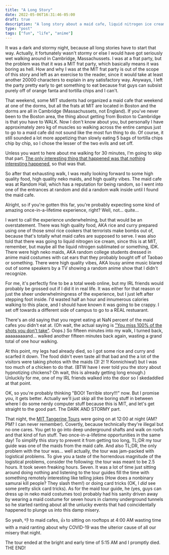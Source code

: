 ```yaml
---
title: "A Long Story"
date: 2022-05-06T16:31:46-05:00
draft: true
description: "A long story about a maid cafe, liquid nitrogen ice cream, stormy weather, and COVID-19"
type: "post"
tags: ["fun", "life", "anime"]
---
```



It was a dark and stormy night, because all long stories have to start that way. Actually, it fortunately wasn't stormy or else I would have got seriously wet walking around in Cambridge, Massachussets. I was at a frat party, but the problem was that it was a MIT frat party, which basically means it was boring as hell. How and why I was at the MIT frat party is out of the scope of this story and left as an exercise to the reader, since it would take at least another 20000 characters to explain in any satisfactory way. Anyways, I left the party pretty early to get something to eat because frat guys can subsist purely off of orange fanta and tortilla chips and I can't.

That weekend, some MIT students had organized a maid cafe that weekend at one of the dorms, but all the frats at MIT are located in Boston and the dorms are all in Cambridge (Massachussets, not England). If you've never been to the Boston area, the thing about getting from Boston to Cambridge is that you have to WALK. Now I don't know about you, but personally I have approximately zero kg of muscles so walking across the entire campus just to go to a maid cafe did not sound like the most fun thing to do. Of course, it still sounded a lot more appetizing than slowly eating 5 bags of tortilla chips chip by chip, so I chose the lesser of the two evils and set off.

Unless you want to here about me walking for 30 minutes, I'm going to skip that part. [The only interesting thing that happened was that nothing interesting happened](https://en.wikipedia.org/wiki/Interesting_number_paradox), so that was that.

So after that exhausting walk, I was really looking forward to some high quality food, high quality neko maids, and high quality vibes. The maid cafe was at Random Hall, which has a reputation for being random, so I went into one of the entrances at random and did a random walk inside until I found the maid cafe.

Alright, so if you're gotten this far, you're probably expecting some kind of amazing once-in-a-lifetime experience, right? Well, not... quite...

I want to call the experience underwhelming, but that would be an overstatement. There was high quality food, AKA rice and curry prepared using one of those smol rice cookers that terrorists make bombs out of, because that's totally what maid cafes are supposed to serve. I was also told that there was going to liquid nitrogen ice cream, since this is at MIT, remember, but maybe all the liquid nitrogen sublimated or something, IDK. There were high neko maids, AKA random college students dressed in anime maid costumes with cat ears that they probably bought off of Taobao or something. There were high quality vibes, AKA lousy anime music blared out of some speakers by a TV showing a random anime show that I didn't recognize.

For me, it's perfectly fine to be a total weeb online, but my IRL friends would probably be grossed out if I did it in real life. It was either for that reason or just the sheer underwhelmingness of the experience, but I just left after stepping foot inside. I'd wasted half an hour and innumerous calories walking to this place, and I should have known it was going to be crappy. I set off towards a different side of campus to go to a REAL restuarant.

There's an old saying that you regret eating at NaN percent of the maid cafes you didn't eat at. (Oh wait, the actual saying is ["You miss 100% of the shots you don't take"](https://www.forbes.com/sites/actiontrumpseverything/2014/01/12/you-miss-100-of-the-shots-you-dont-take-so-start-shooting-at-your-goal/?sh=4842244c6a40). Oops.) So fifteen minutes into my walk, I turned back, aaaaaaaaand... walked another fifteen minutes back again, wasting a grand total of one hour walking.

At this point, my legs had already died, so I got some rice and curry and scarfed it down. The food didn't even taste all that bad and the a lot of the visitors were taking photos with the maids (3! 2! 1! Konnichiwa!) but I was too much of a chicken to do that. (BTW have I ever told you the story about hypnotizing chickens? Oh wait, this is already getting long enough.) Unluckily for me, one of my IRL friends walked into the door so I skedaddled at that point.

OK, so you're probably thinking "BOO! Terrible story!!!" now. But I promise you, it gets better. Actually we'll just skip all the boring stuff in between where I do some nerdy computer stuff because this is MIT, and let's get straight to the good part. The DARK AND STORMY part.

That night, the [MIT Tangerine Tours](http://tech.mit.edu/V123/N36/36orange.36n.html) were going on at 12:00 at night (AM? PM? I can never remember). Covertly, because technically they're illegal but no one cares. You get to go into deep underground shafts and walk on roofs and that kind of fun stuff. Two once-in-a-lifetime opportunities in the same day! To simplify this story to prevent it from getting too long, TL;DR my tour guide was one of the maids from the maid cafe. And also TL;DR, the only problem with the tour was... well actually, the tour was jam-packed with logistical problems. To give you a taste of the horrendous magnitude of the logistical problems, consider the following: the tour was meant to be 2.5 hours. It took seven freaking hours. Seven. It was a lot of time just sitting around doing nothing and listening to the tour guides fill the time with something remotely interesting like telling jokes (How does a nonbinary samurai kill people? They slash them!) or doing card tricks (OK, I *did* see some pretty slick card tricks). As for the maid tour guide, he (yes, guys can dress up in neko maid costumes too) probably had his sanity driven away by wearing a maid costume for seven hours in clammy underground tunnels so he started ranting about all the unlucky events that had coincidentally happened to plunge us into this damp misery.

So yeah, 👎 to maid cafes, 👍 to sitting on rooftops at 4:00 AM wasting time with a maid ranting about why COVID-19 was the ulterior cause of all our misery that night.

The tour ended at the bright and early time of 5:15 AM and I promptly died. THE END!
